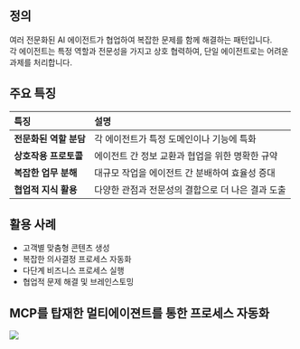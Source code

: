 

## 정의
여러 전문화된 AI 에이전트가 협업하여 복잡한 문제를 함께 해결하는 패턴입니다.  
각 에이전트는 특정 역할과 전문성을 가지고 상호 협력하여, 단일 에이전트로는 어려운 과제를 처리합니다.  

## 주요 특징
| 특징 | 설명 |
| :--- | :--- |
| **전문화된 역할 분담** | 각 에이전트가 특정 도메인이나 기능에 특화 |
| **상호작용 프로토콜** | 에이전트 간 정보 교환과 협업을 위한 명확한 규약 |
| **복잡한 업무 분해** | 대규모 작업을 에이전트 간 분배하여 효율성 증대 |
| **협업적 지식 활용** | 다양한 관점과 전문성의 결합으로 더 나은 결과 도출 |

## 활용 사례
- 고객별 맞춤형 콘텐츠 생성  
- 복잡한 의사결정 프로세스 자동화  
- 다단계 비즈니스 프로세스 실행  
- 협업적 문제 해결 및 브레인스토밍  

## MCP를 탑재한 멀티에이젼트를 통한 프로세스 자동화

![](../../../uengine-image/process-gpt/process-gpt/design-pattern/8.png)



